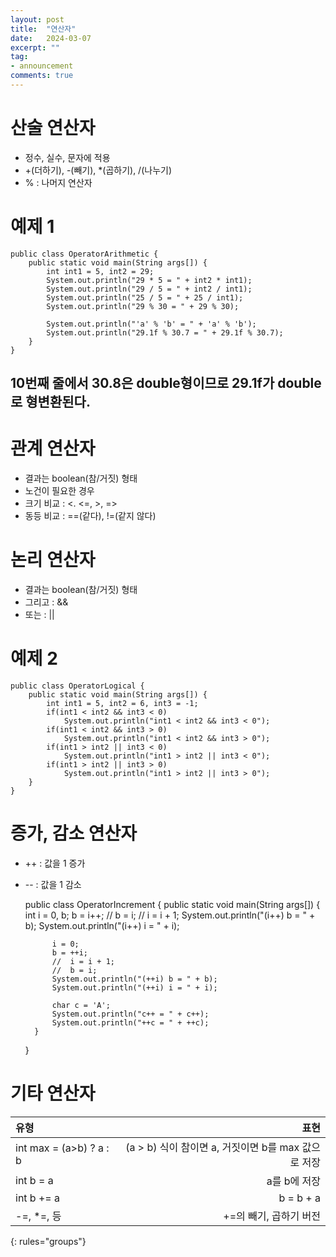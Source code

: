 ```yaml
---
layout: post
title:  "연산자"
date:   2024-03-07
excerpt: ""
tag:
- announcement
comments: true
---
```


# 산술 연산자
- 정수, 실수, 문자에 적용
- +(더하기), -(빼기), *(곱하기), /(나누기)
- % : 나머지 연산자

# 예제 1
    public class OperatorArithmetic {
	    public static void main(String args[]) {
		    int int1 = 5, int2 = 29;
		    System.out.println("29 * 5 = " + int2 * int1);
		    System.out.println("29 / 5 = " + int2 / int1);
		    System.out.println("25 / 5 = " + 25 / int1);
		    System.out.println("29 % 30 = " + 29 % 30);
		
		    System.out.println("'a' % 'b' = " + 'a' % 'b');
		    System.out.println("29.1f % 30.7 = " + 29.1f % 30.7);
	    }
    }
## 10번째 줄에서 30.8은 double형이므로 29.1f가 double로 형변환된다.

# 관계 연산자
- 결과는 boolean(참/거짓) 형태
- 노건이 필요한 경우
- 크기 비교 : <. <=, >, =>
- 동등 비교 : ==(같다), !=(같지 않다)

# 논리 연산자
- 결과는 boolean(참/거짓) 형태
- 그리고 : &&
- 또는 : ||

# 예제 2
    public class OperatorLogical {
	    public static void main(String args[]) {
		    int int1 = 5, int2 = 6, int3 = -1;
		    if(int1 < int2 && int3 < 0)
			    System.out.println("int1 < int2 && int3 < 0");
		    if(int1 < int2 && int3 > 0)
			    System.out.println("int1 < int2 && int3 > 0");
		    if(int1 > int2 || int3 < 0)
			    System.out.println("int1 > int2 || int3 < 0");
		    if(int1 > int2 || int3 > 0)
			    System.out.println("int1 > int2 || int3 > 0");
	    }
    }

# 증가, 감소 연산자
- ++ : 값을 1 증가
- -- : 값을 1 감소

    public class OperatorIncrement {
        public static void main(String args[]) {
		    int i = 0, b;
		    b = i++;
		    //	b = i;
		    //	i = i + 1;
		    System.out.println("(i++) b = " + b);
		    System.out.println("(i++) i = " + i);
		
		    i = 0;
		    b = ++i;
		    //	i = i + 1;
		    //	b = i;
		    System.out.println("(++i) b = " + b);
		    System.out.println("(++i) i = " + i);
  
            char c = 'A';
		    System.out.println("c++ = " + c++);
            System.out.println("++c = " + ++c);
        }
    }

# 기타 연산자

| 유형 | 표현 |
|:--------|--------:|
| int max = (a>b) ? a : b | (a > b) 식이 참이면 a, 거짓이면 b를 max 값으로 저장 |
| int b = a | a를 b에 저장 |
| int b += a | b = b + a |
| -=, *=, 등 | +=의 빼기, 곱하기 버전 |
{: rules="groups"}

